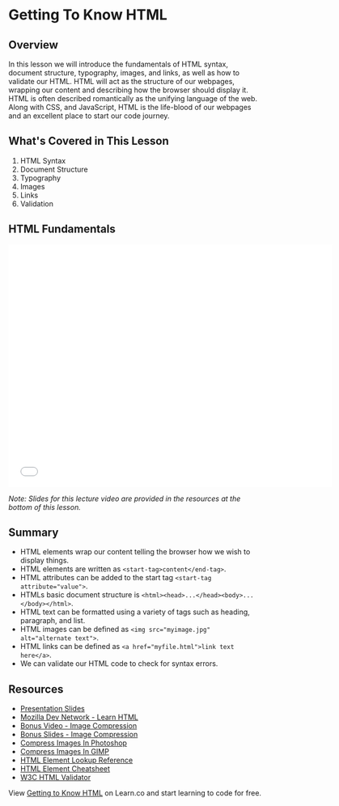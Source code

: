 # Getting To Know HTML

## Overview

In this lesson we will introduce the fundamentals of HTML syntax, document structure, typography, images, and links, as well as how to validate our HTML. HTML will act as the structure of our webpages, wrapping our content and describing how the browser should display it. HTML is often described romantically as the unifying language of the web. Along with CSS, and JavaScript, HTML is the life-blood of our webpages and an excellent place to start our code journey.

## What's Covered in This Lesson 

1. HTML Syntax
2. Document Structure
3. Typography
4. Images
5. Links
6. Validation

## HTML Fundamentals

<iframe width="640" height="480" src="//www.youtube.com/embed/tuDKQxfiXmY?rel=0" frameborder="0" allowfullscreen></iframe>

*Note: Slides for this lecture video are provided in the resources at the bottom of this lesson.*

## Summary

- HTML elements wrap our content telling the browser how we wish to display things.
- HTML elements are written as `<start-tag>content</end-tag>`.
- HTML attributes can be added to the start tag `<start-tag attribute="value">`.
- HTMLs basic document structure is `<html><head>...</head><body>...</body></html>`.
- HTML text can be formatted using a variety of tags such as heading, paragraph, and list.
- HTML images can be defined as `<img src="myimage.jpg" alt="alternate text">`.
- HTML links can be defined as `<a href="myfile.html">link text here</a>`.
- We can validate our HTML code to check for syntax errors.

## Resources

- [Presentation Slides](https://docs.google.com/presentation/d/1eU-4wD5dsxV1t-3CA3T82gbv2K3pAs92pq30HlmXM_U/edit?usp=sharing)
- [Mozilla Dev Network - Learn HTML](https://developer.mozilla.org/en-US/docs/Web/HTML)
- [Bonus Video - Image Compression](https://www.youtube.com/watch?v=2jusYaU-CFM&feature=youtu.be)
- [Bonus Slides - Image Compression](https://docs.google.com/presentation/d/1CVHOE65QkP1ioHD0u9Ryh6cIT6DW0YQNyhFP0-OYECc/edit?usp=sharing)
- [Compress Images In Photoshop](https://www.youtube.com/watch?v=Ut_F7iGlze8)
- [Compress Images In GIMP](https://www.youtube.com/watch?v=x-3fp4ksoRc)
- [HTML Element Lookup Reference](https://developer.mozilla.org/en-US/docs/Web/HTML/Element)
- [HTML Element Cheatsheet](http://overapi.com/html-dom/)
- [W3C HTML Validator](https://validator.w3.org/)

<p data-visibility='hidden'>View <a href='https://learn.co/lessons/fe-getting-to-know-html'>Getting to Know HTML</a> on Learn.co and start learning to code for free.</p>
